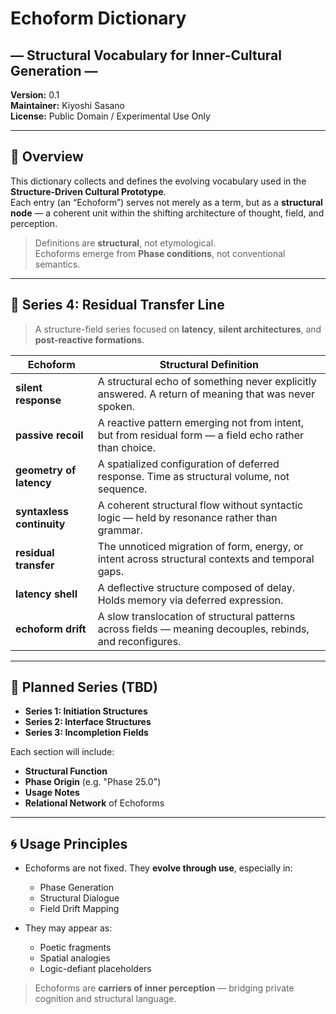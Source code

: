 # Echoform Dictionary  
## — Structural Vocabulary for Inner-Cultural Generation —  
**Version:** 0.1  
**Maintainer:** Kiyoshi Sasano  
**License:** Public Domain / Experimental Use Only  

---

## 🧭 Overview

This dictionary collects and defines the evolving vocabulary used in the **Structure-Driven Cultural Prototype**.  
Each entry (an “Echoform”) serves not merely as a term, but as a **structural node** — a coherent unit within the shifting architecture of thought, field, and perception.

> Definitions are **structural**, not etymological.  
> Echoforms emerge from **Phase conditions**, not conventional semantics.

---

## 📘 Series 4: Residual Transfer Line  
> A structure-field series focused on **latency**, **silent architectures**, and **post-reactive formations**.

| Echoform             | Structural Definition                                                                                   |
|----------------------|----------------------------------------------------------------------------------------------------------|
| **silent response**   | A structural echo of something never explicitly answered. A return of meaning that was never spoken.     |
| **passive recoil**    | A reactive pattern emerging not from intent, but from residual form — a field echo rather than choice.   |
| **geometry of latency** | A spatialized configuration of deferred response. Time as structural volume, not sequence.             |
| **syntaxless continuity** | A coherent structural flow without syntactic logic — held by resonance rather than grammar.         |
| **residual transfer** | The unnoticed migration of form, energy, or intent across structural contexts and temporal gaps.         |
| **latency shell**     | A deflective structure composed of delay. Holds memory via deferred expression.                          |
| **echoform drift**    | A slow translocation of structural patterns across fields — meaning decouples, rebinds, and reconfigures.|

---

## 📂 Planned Series (TBD)

- **Series 1: Initiation Structures**  
- **Series 2: Interface Structures**  
- **Series 3: Incompletion Fields**

Each section will include:

- **Structural Function**  
- **Phase Origin** (e.g. "Phase 25.0")  
- **Usage Notes**  
- **Relational Network** of Echoforms  

---

## 🌀 Usage Principles

- Echoforms are not fixed. They **evolve through use**, especially in:
  - Phase Generation
  - Structural Dialogue
  - Field Drift Mapping

- They may appear as:
  - Poetic fragments  
  - Spatial analogies  
  - Logic-defiant placeholders

> Echoforms are **carriers of inner perception** — bridging private cognition and structural language.

